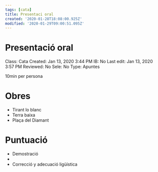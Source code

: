 ```yaml
---
tags: [cata]
title: Presentaci oral
created: '2020-01-28T18:08:00.925Z'
modified: '2020-01-29T09:00:51.095Z'
---
```


# Presentació oral

Class: Cata
Created: Jan 13, 2020 3:44 PM
IB: No
Last edit: Jan 13, 2020 3:57 PM
Reviewed: No
Sele: No
Type: Apuntes

10min per persona

# Obres

- Tirant lo blanc
- Terra baixa
- Plaça del Diamant

# Puntuació

- Demostració
- 
- Correcció y adecuació ligüística
